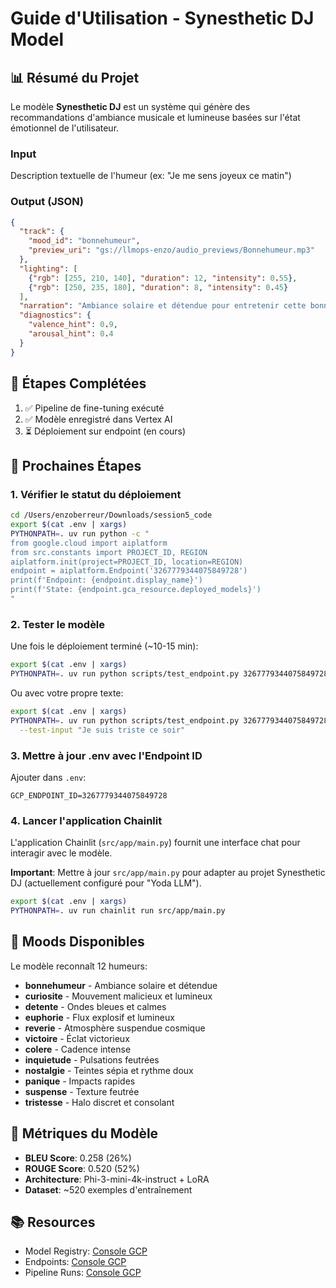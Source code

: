 # Guide d'Utilisation - Synesthetic DJ Model

## 📊 Résumé du Projet

Le modèle **Synesthetic DJ** est un système qui génère des recommandations d'ambiance musicale et lumineuse basées sur l'état émotionnel de l'utilisateur.

### Input
Description textuelle de l'humeur (ex: "Je me sens joyeux ce matin")

### Output (JSON)
```json
{
  "track": {
    "mood_id": "bonnehumeur",
    "preview_uri": "gs://llmops-enzo/audio_previews/Bonnehumeur.mp3"
  },
  "lighting": [
    {"rgb": [255, 210, 140], "duration": 12, "intensity": 0.55},
    {"rgb": [250, 235, 180], "duration": 8, "intensity": 0.45}
  ],
  "narration": "Ambiance solaire et détendue pour entretenir cette bonne humeur.",
  "diagnostics": {
    "valence_hint": 0.9,
    "arousal_hint": 0.4
  }
}
```

## 🎯 Étapes Complétées

1. ✅ Pipeline de fine-tuning exécuté
2. ✅ Modèle enregistré dans Vertex AI
3. ⏳ Déploiement sur endpoint (en cours)

## 🚀 Prochaines Étapes

### 1. Vérifier le statut du déploiement

```bash
cd /Users/enzoberreur/Downloads/session5_code
export $(cat .env | xargs)
PYTHONPATH=. uv run python -c "
from google.cloud import aiplatform
from src.constants import PROJECT_ID, REGION
aiplatform.init(project=PROJECT_ID, location=REGION)
endpoint = aiplatform.Endpoint('3267779344075849728')
print(f'Endpoint: {endpoint.display_name}')
print(f'State: {endpoint.gca_resource.deployed_models}')
"
```

### 2. Tester le modèle

Une fois le déploiement terminé (~10-15 min):

```bash
export $(cat .env | xargs)
PYTHONPATH=. uv run python scripts/test_endpoint.py 3267779344075849728
```

Ou avec votre propre texte:

```bash
export $(cat .env | xargs)
PYTHONPATH=. uv run python scripts/test_endpoint.py 3267779344075849728 \
  --test-input "Je suis triste ce soir"
```

### 3. Mettre à jour .env avec l'Endpoint ID

Ajouter dans `.env`:
```
GCP_ENDPOINT_ID=3267779344075849728
```

### 4. Lancer l'application Chainlit

L'application Chainlit (`src/app/main.py`) fournit une interface chat pour interagir avec le modèle.

**Important**: Mettre à jour `src/app/main.py` pour adapter au projet Synesthetic DJ (actuellement configuré pour "Yoda LLM").

```bash
export $(cat .env | xargs)
PYTHONPATH=. uv run chainlit run src/app/main.py
```

## 📝 Moods Disponibles

Le modèle reconnaît 12 humeurs:
- **bonnehumeur** - Ambiance solaire et détendue
- **curiosite** - Mouvement malicieux et lumineux
- **detente** - Ondes bleues et calmes
- **euphorie** - Flux explosif et lumineux
- **reverie** - Atmosphère suspendue cosmique
- **victoire** - Éclat victorieux
- **colere** - Cadence intense
- **inquietude** - Pulsations feutrées
- **nostalgie** - Teintes sépia et rythme doux
- **panique** - Impacts rapides
- **suspense** - Texture feutrée
- **tristesse** - Halo discret et consolant

## 🔧 Métriques du Modèle

- **BLEU Score**: 0.258 (26%)
- **ROUGE Score**: 0.520 (52%)
- **Architecture**: Phi-3-mini-4k-instruct + LoRA
- **Dataset**: ~520 exemples d'entraînement

## 📚 Resources

- Model Registry: [Console GCP](https://console.cloud.google.com/vertex-ai/models?project=llm-ops-475209)
- Endpoints: [Console GCP](https://console.cloud.google.com/vertex-ai/endpoints?project=llm-ops-475209)
- Pipeline Runs: [Console GCP](https://console.cloud.google.com/vertex-ai/pipelines?project=llm-ops-475209)
